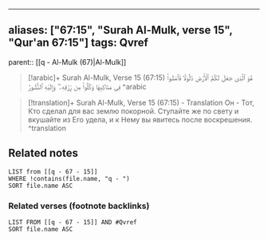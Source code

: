 
---
aliases: ["67:15", "Surah Al-Mulk, verse 15", "Qur'an 67:15"]
tags: Qvref
---

parent:: [[q - Al-Mulk (67)|Al-Mulk]]

> [!arabic]+ Surah Al-Mulk, Verse 15 (67:15)
> <span class="quran-arabic">هُوَ ٱلَّذِى جَعَلَ لَكُمُ ٱلْأَرْضَ ذَلُولًا فَٱمْشُوا۟ فِى مَنَاكِبِهَا وَكُلُوا۟ مِن رِّزْقِهِۦ ۖ وَإِلَيْهِ ٱلنُّشُورُ</span>
^arabic

> [!translation]+ Surah Al-Mulk, Verse 15 (67:15) - Translation
> Он - Тот, Кто сделал для вас землю покорной. Ступайте же по свету и вкушайте из Его удела, и к Нему вы явитесь после воскрешения.
^translation



## Related notes
```dataview
LIST from [[q - 67 - 15]]
WHERE !contains(file.name, "q - ")
SORT file.name ASC
```

### Related verses (footnote backlinks)
```dataview
LIST FROM [[q - 67 - 15]] AND #Qvref
SORT file.name ASC
```

